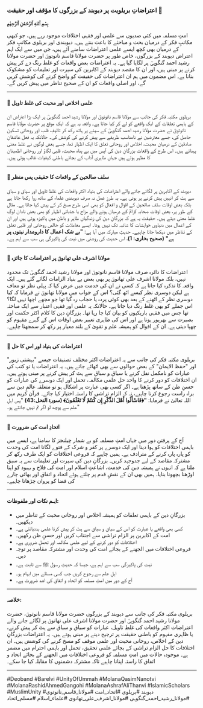 ### اعتراضاتِ بریلویت پر دیوبند کے بزرگوں کا مؤقف اور حقیقت 🕌

**بِسْمِ ٱللهِ ٱلرَّحْمَٰنِ ٱلرَّحِيْمِ**

امتِ مسلمہ میں کئی صدیوں سے علمی اور فقہی اختلافات موجود رہے ہیں، جو کبھی مکاتبِ فکر کے درمیان بحث و مباحثے کا باعث بنتے ہیں۔ دیوبندی اور بریلوی مکاتبِ فکر کے درمیان بھی کچھ ایسے علمی اعتراضات سامنے آئے ہیں، جن میں سے ایک اہم اعتراض دیوبند کے بزرگوں، خاص طور پر حضرت مولانا قاسم نانوتویؒ اور حضرت مولانا رشید احمد گنگوہیؒ پر لگایا گیا ہے۔ یہ اعتراضات بعض واقعات کو غلط رنگ دے کر پیش کرنے پر مبنی ہیں، اور ان کا مقصد دیوبند کے اکابرین کی سیرت اور تعلیمات کو مشکوک بنانا ہے۔ اس مضمون میں ہم ان اعتراضات کی حقیقت کو واضح کرنے کی کوشش کریں گے، اور اصلی واقعات کو ان کے صحیح تناظر میں پیش کریں گے۔

---

#### 🤝 علمی اخلاص اور محبت کی غلط تاویل
بریلوی مکتبہ فکر کی جانب سے مولانا قاسم نانوتویؒ اور مولانا رشید احمد گنگوہیؒ پر ایک بڑا اعتراض ان کے باہمی تعلقات کے ایک واقعے کو لے کر کیا جاتا ہے۔ واقعہ یہ ہے کہ ایک موقع پر حضرت مولانا قاسم نانوتویؒ نے حضرت مولانا رشید احمد گنگوہیؒ کے سینے پر ہاتھ رکھ کر تالیفِ قلب اور روحانی تسکین حاصل کی، جسے معترضین نے نامناسب طریقے سے پیش کرنے کی کوشش کی۔ حالانکہ یہ فعل عاشقانِ صادقین کے درمیان محبت، اخلاص اور روحانی تعلق کا ایک اظہار تھا، جسے بعض لوگوں نے غلط معنی پہنائے ہیں۔ اس طرح کے واقعات بزرگانِ دین کی آپس میں بے پناہ محبت، قلبی لگاؤ اور روحانی اطمینان کا مظہر ہوتے ہیں جہاں ظاہری آداب کے بجائے باطنی کیفیات غالب ہوتی ہیں۔

---

#### 📜 سلف صالحین کے واقعات کا حقیقی پس منظر
دیوبند کے اکابرین پر لگائے جانے والے اعتراضات کی بنیاد اکثر واقعات کی غلط تاویل اور سیاق و سباق سے ہٹ کر انہیں پیش کرنے پر ہوتی ہے۔ یہ طرزِ عمل نہ صرف دیوبندی علماء کے ساتھ روا رکھا جاتا ہے بلکہ بعض اوقات سلف صالحین کے اقوال و افعال کو بھی اسی طرح مسخ کر کے پیش کیا جاتا ہے۔ مثال کے طور پر، بعض اوقات صحابہ کرامؓ کے درمیان ہونے والے مزاح یا جذباتی اظہار کو بھی بعض نادان لوگ غلط معنی دیتے ہیں۔ حقیقت یہ ہے کہ بزرگانِ دین کی زندگیاں ظاہر و باطن میں پاکیزہ ہوتی ہیں اور ان کے اعمال میں دنیاوی خواہشات کا شائبہ تک نہیں ہوتا۔ ایسے معاملات کو خالص روحانی اور قلبی تعلق کے تناظر میں دیکھا جانا چاہیے۔ حدیثِ مبارکہ میں آیا ہے: **"بے شک اعمال کا دارومدار نیتوں پر ہے" (صحیح بخاری: 1)**، اس حدیث کی روشنی میں نیت کی پاکیزگی ہی سب سے اہم ہے۔

---

#### 📖 مولانا اشرف علی تھانویؒ پر اعتراضات کا جائزہ
اعتراضات کا دائرہ صرف مولانا قاسم نانوتویؒ اور مولانا رشید احمد گنگوہیؒ تک محدود نہیں، بلکہ مولانا اشرف علی تھانویؒ پر بھی بعض بے بنیاد الزامات لگائے گئے ہیں۔ ایک واقعہ کا تذکرہ کیا جاتا ہے کہ کسی نے ان کی خدمت میں عرض کیا کہ پہلی نظر تو معاف ہے لیکن دوسری نظر کیسے اٹھ گئی؟ اس کے جواب میں مولانا تھانویؒ نے فرمایا کہ کیا دوسری نظر کے اٹھنے کے بعد بھی کوئی پردہ یا حجاب رہ گیا تھا جو مجھے اچھا نہیں لگا؟ اس جملے کو بھی غلط رنگ دیا جاتا ہے۔ حالانکہ یہ علمی اور فقہی اعتبار سے ایک مباحثہ تھا جس میں فقہی باریکیوں کو بیان کیا جا رہا تھا۔ بزرگانِ دین کا کلام اکثر حکمت اور بصیرت سے بھرپور ہوتا ہے اور اس کی ظاہری تعبیر بعض اوقات اس کے گہرے مفہوم کو چھپا دیتی ہے۔ ان کے اقوال کو ہمیشہ علم و تقویٰ کے بلند معیار پر رکھ کر سمجھنا چاہیے۔

---

#### 🚫 اعتراضات کی بنیاد اور اس کا حل
بریلوی مکتبہ فکر کی جانب سے یہ اعتراضات اکثر مختلف تصنیفات جیسے "بہشتی زیور" اور "حفظ الایمان" کے بعض حوالوں سے بھی اٹھائے جاتے ہیں۔ یہ اعتراضات یا تو کتب کی عبارات کو نامکمل نقل کرنے یا سیاق و سباق سے ہٹ کر پیش کرنے پر مبنی ہوتے ہیں۔ ان اختلافات کو دور کرنے کا واحد حل علمی مکالمہ، تحمل اور ایک دوسرے کی عبارات کو حسنِ ظن کے ساتھ پڑھنا ہے۔ اگر کسی بھی عبارت پر اشکال ہو تو متعلقہ عالمِ دین سے براہ راست رجوع کرنا چاہیے، نہ کہ الزام تراشی کا راستہ اختیار کیا جائے۔ قرآن کریم میں اللہ تعالیٰ نے فرمایا: **"﴿فَاسْأَلُوا أَهْلَ الذِّكْرِ إِن كُنتُمْ لَا تَعْلَمُونَ﴾ (سورۃ النحل:43)** "پس اہلِ علم سے پوچھ لو اگر تم نہیں جانتے ہو۔"

---

#### 🤝 اتحادِ امت کی ضرورت
آج کے پرفتن دور میں جہاں امتِ مسلمہ کو بے شمار چیلنجز کا سامنا ہے، ایسے میں باہمی اختلافات کو ہوا دینا اور ایک دوسرے پر کفر و شرک کے فتوے لگانا امت کی وحدت کو پارہ پارہ کرنے کے مترادف ہے۔ ہمیں چاہیے کہ فروعی اختلافات کو ایک طرف رکھ کر مشترکہ مقاصد کے لیے جدوجہد کریں۔ بزرگانِ دین کی سیرت اور تعلیمات سے یہ سبق ملتا ہے کہ انہوں نے ہمیشہ دین کی خدمت، اشاعتِ اسلام اور امت کی فلاح و بہبود کو اپنا اوڑھنا بچھونا بنایا۔ ہمیں بھی ان کے نقشِ قدم پر چلتے ہوئے اتحاد و اتفاق اور بھائی چارے کی فضا کو پروان چڑھانا چاہیے۔

---

#### اہـم نکات اور ملفوظات:
* بزرگانِ دین کے باہمی تعلقات کو ہمیشہ اخلاص اور روحانی محبت کے تناظر میں دیکھیں۔
* کسی بھی واقعے یا عبارت کو اس کے سیاق و سباق سے ہٹ کر پیش کرنا علمی بددیانتی ہے۔
* امت کے اکابرین پر الزام تراشی سے اجتناب کریں اور حسنِ ظن رکھیں۔
* اختلافات کو دور کرنے کے لیے علمی مکالمہ اور تحمل ضروری ہے۔
* فروعی اختلافات میں الجھنے کے بجائے امت کی وحدت اور مشترکہ مقاصد پر توجہ دیں۔
* نیت کی پاکیزگی سب سے اہم ہے، جیسا کہ حدیثِ رسول ﷺ سے ثابت ہے۔
* اہلِ علم سے رجوع کریں جب کسی مسئلے میں ابہام ہو۔
* آج کے دور میں امتِ مسلمہ کو اتحاد و اتفاق کی اشد ضرورت ہے۔

---

#### خلاصہ:
بریلوی مکتبہ فکر کی جانب سے دیوبند کے بزرگوں حضرت مولانا قاسم نانوتویؒ، حضرت مولانا رشید احمد گنگوہیؒ اور حضرت مولانا اشرف علی تھانویؒ پر لگائے جانے والے اعتراضات اکثر واقعات کی غلط تاویل، عبارات کو سیاق و سباق سے ہٹ کر پیش کرنے، یا ظاہری مفہوم کو باطنی حقیقت پر ترجیح دینے پر مبنی ہوتے ہیں۔ یہ اعتراضات بزرگانِ دین کے اخلاص، روحانی محبت اور علمی موقف کو مسخ کرنے کی کوشش ہیں۔ ان اختلافات کا حل الزام تراشی کے بجائے علمی تحقیق، تحمل اور باہمی احترام میں مضمر ہے۔ موجودہ حالات میں امتِ مسلمہ کو فروعی اختلافات میں الجھنے کے بجائے اتحاد و اتفاق کا راستہ اپنانا چاہیے تاکہ مشترکہ دشمنوں کا مقابلہ کیا جا سکے۔

---

#Deoband #Barelvi #UnityOfUmmah #MolanaQasimNanotvi #MolanaRashidAhmedGangohi #MolanaAshrafAliThanvi #IslamicScholars #MuslimUnity
#دیوبند #بریلوی #اتحاد_امت #مولانا_قاسم_نانوتوی #مولانا_رشید_احمد_گنگوہی #مولانا_اشرف_علی_تھانوی #علماء_اسلام #مسلم_اتحاد